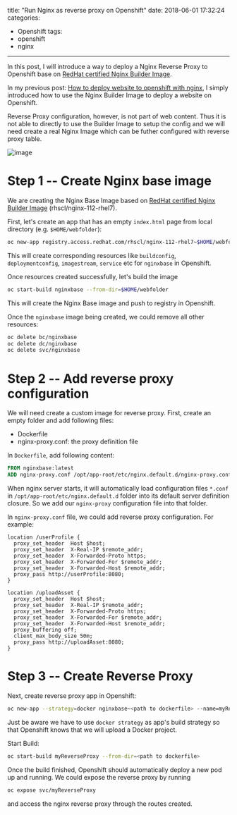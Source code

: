 title: "Run Nginx as reverse proxy on Openshift"
date: 2018-06-01 17:32:24
categories:
  - Openshift
tags:
  - openshift
  - nginx
---

In this post, I will introduce a way to deploy a Nginx Reverse Proxy to Openshift base on [RedHat certified Nginx Builder Image](https://access.redhat.com/containers/?tab=overview&platform=openshift#/registry.access.redhat.com/rhscl/nginx-112-rhel7).

<!--more-->

In my previous post: [How to deploy website to openshift with nginx](http://keyangxiang.com/2017/10/24/Openshift/How-to-run-nginx-on-openshift-and-deploy-website/), I simply introduced how to use the Nginx Builder Image to deploy a website on Openshift. 

Reverse Proxy configuration, however, is not part of web content. Thus it is not able to directly to use the Builder Image to setup the config and we will need create a real Nginx Image which can be futher configured with reverse proxy table.

![image](https://www.plantuml.com/plantuml/png/oyjFILLGSYhDp4b9BLBmIy_Cgr3mp4rCJrLII2nMICfKuCe3gu38E2KMfo99vu44KHG4fPQb5WKKvLTKWXKKW5WAN4cPkdPGjI1IrmuipiK50000)


# Step 1 -- Create Nginx base image

We are creating the Nginx Base Image based on [RedHat certified Nginx Builder Image](https://access.redhat.com/containers/?tab=overview&platform=openshift#/registry.access.redhat.com/rhscl/nginx-112-rhel7) (rhscl/nginx-112-rhel7). 

First, let's create an app that has an empty `index.html` page from local directory (e.g. `$HOME/webfolder`):

```sh
oc new-app registry.access.redhat.com/rhscl/nginx-112-rhel7~$HOME/webfolder --name=nginxbase
```

This will create corresponding resources like `buildconfig`, `deploymentconfig`, `imagestream`, `service` etc for `nginxbase` in Openshift.

Once resources created successfully, let's build the image

```sh
oc start-build nginxbase --from-dir=$HOME/webfolder
```

This will create the Nginx Base image and push to registry in Openshift.

Once the `nginxbase` image being created, we could remove all other resources:

```sh
oc delete bc/nginxbase
oc delete dc/nginxbase
oc delete svc/nginxbase
```

# Step 2 -- Add reverse proxy configuration

We will need create a custom image for reverse proxy. First, create an empty folder and add following files:

* Dockerfile
* nginx-proxy.conf: the proxy definition file

In `Dockerfile`, add following content:

```dockerfile
FROM nginxbase:latest
ADD nginx-proxy.conf /opt/app-root/etc/nginx.default.d/nginx-proxy.conf
```

When nginx server starts, it will automatically load configuration files `*.conf` in `/opt/app-root/etc/nginx.default.d` folder into its default server definition closure. So we add our `nginx-proxy` configuration file into that folder.

In `nginx-proxy.conf` file, we could add reverse proxy configuration. For example:

```
location /userProfile {
  proxy_set_header  Host $host;
  proxy_set_header  X-Real-IP $remote_addr;
  proxy_set_header  X-Forwarded-Proto https;
  proxy_set_header  X-Forwarded-For $remote_addr;
  proxy_set_header  X-Forwarded-Host $remote_addr;
  proxy_pass http://userProfile:8080;
}

location /uploadAsset {
  proxy_set_header  Host $host;
  proxy_set_header  X-Real-IP $remote_addr;
  proxy_set_header  X-Forwarded-Proto https;
  proxy_set_header  X-Forwarded-For $remote_addr;
  proxy_set_header  X-Forwarded-Host $remote_addr;
  proxy_buffering off;
  client_max_body_size 50m;
  proxy_pass http://uploadAsset:8080;
}
```

# Step 3 -- Create Reverse Proxy

Next, create reverse proxy app in Openshift:

```sh
oc new-app --strategy=docker nginxbase~<path to dockerfile> --name=myReverseProxy
```

Just be aware we have to use `docker strategy` as app's build strategy so that Openshift knows that we will upload a Docker project.

Start Build:

```sh
oc start-build myReverseProxy --from-dir=<path to dockerfile>
```

Once the build finished, Openshift should automatically deploy a new pod up and running. We could expose the reverse proxy by running

```sh
oc expose svc/myReverseProxy
```

and access the nginx reverse proxy through the routes created.

